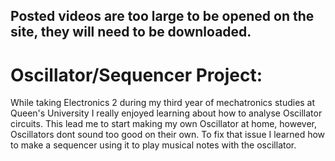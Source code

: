 ## Posted videos are too large to be opened on the site, they will need to be downloaded.

# Oscillator/Sequencer Project:
While taking Electronics 2 during my third year of mechatronics studies at Queen's University I really enjoyed learning about how to analyse Oscillator circuits. This lead me to start making my own Oscillator at home, however, Oscillators dont sound too good on their own. To fix that issue I learned how to make a sequencer using it to play musical notes with the oscillator.     

